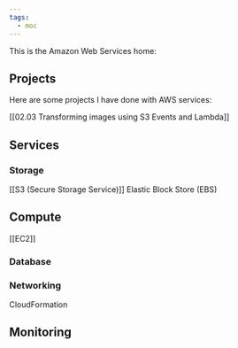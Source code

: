 ```yaml
---
tags:
  - moc
---
```

This is the Amazon Web Services home:

## Projects
Here are some projects I have done with AWS services:

[[02.03 Transforming images using S3 Events and Lambda]]

## Services
### Storage
[[S3 (Secure Storage Service)]]
Elastic Block Store (EBS)
## Compute
[[EC2]] 

### Database

### Networking
CloudFormation


## Monitoring
